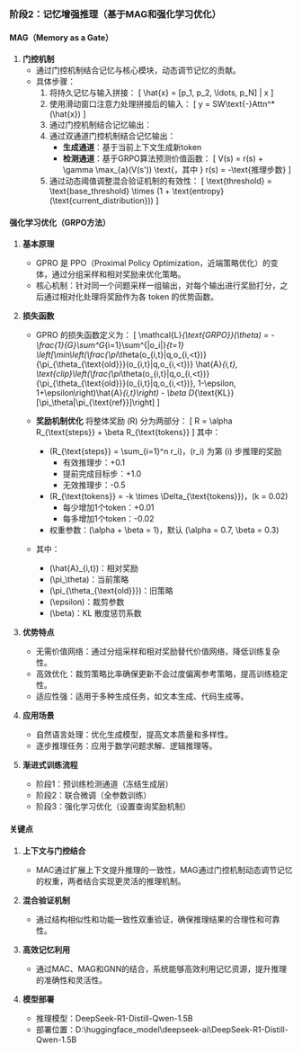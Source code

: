 ### 阶段2：记忆增强推理（基于MAG和强化学习优化）

#### MAG（Memory as a Gate）

1. **门控机制**  
   - 通过门控机制结合记忆与核心模块，动态调节记忆的贡献。
   - 具体步骤：
     1. 将持久记忆与输入拼接：
        \[
        \hat{x} = [p_1, p_2, \ldots, p_N] \| x
        \]
     2. 使用滑动窗口注意力处理拼接后的输入：
        \[
        y = SW\text{-}Attn^*(\hat{x})
        \]
     3. 通过门控机制结合记忆输出：
     3. 通过双通道门控机制结合记忆输出：
        - **生成通道**：基于当前上下文生成新token
        - **检测通道**：基于GRPO算法预测价值函数：
          \[
          V(s) = r(s) + \gamma \max_{a}(V(s')) \text{，其中 } r(s) = -\text{推理步数}
          \]
     4. 通过动态阈值调整混合验证机制的有效性：
        \[
        \text{threshold} = \text{base\_threshold} \times (1 + \text{entropy}(\text{current\_distribution}))
        \]

#### 强化学习优化（GRPO方法）

1. **基本原理**
   - GPRO 是 PPO（Proximal Policy Optimization，近端策略优化）的变体，通过分组采样和相对奖励来优化策略。
   - 核心机制：针对同一个问题采样一组输出，对每个输出进行奖励打分，之后通过相对化处理将奖励作为各 token 的优势函数。

2. **损失函数**
   - GPRO 的损失函数定义为：
     \[
     \mathcal{L}_{\text{GRPO}}(\theta) = -\frac{1}{G}\sum^G_{i=1}\sum^{\|o_i\|}_{t=1} \left[\min\left(\frac{\pi_\theta(o_{i,t}|q,o_{i,<t})}{\pi_{\theta_{\text{old}}}(o_{i,t}|q,o_{i,<t})} \hat{A}_{i,t}, \text{clip}\left(\frac{\pi_\theta(o_{i,t}|q,o_{i,<t})}{\pi_{\theta_{\text{old}}}(o_{i,t}|q,o_{i,<t})}, 1-\epsilon, 1+\epsilon\right)\hat{A}_{i,t}\right) - \beta D_{\text{KL}}[\pi_\theta\|\pi_{\text{ref}}]\right]
     \]
     
   - **奖励机制优化**
     将整体奖励 \(R\) 分为两部分：
     \[
     R = \alpha R_{\text{steps}} + \beta R_{\text{tokens}}
     \]
     其中：
     - \(R_{\text{steps}} = \sum_{i=1}^n r_i\)，\(r_i\) 为第 \(i\) 步推理的奖励
       - 有效推理步：+0.1
       - 提前完成目标步：+1.0
       - 无效推理步：-0.5
     - \(R_{\text{tokens}} = -k \times \Delta_{\text{tokens}}\)，\(k = 0.02\)
       - 每少增加1个token：+0.01
       - 每多增加1个token：-0.02
     - 权重参数：\(\alpha + \beta = 1\)，默认 \(\alpha = 0.7, \beta = 0.3\)
   - 其中：
     - \(\hat{A}_{i,t}\)：相对奖励
     - \(\pi_\theta\)：当前策略
     - \(\pi_{\theta_{\text{old}}}\)：旧策略
     - \(\epsilon\)：裁剪参数
     - \(\beta\)：KL 散度惩罚系数

3. **优势特点**
   - 无需价值网络：通过分组采样和相对奖励替代价值网络，降低训练复杂性。
   - 高效优化：裁剪策略比率确保更新不会过度偏离参考策略，提高训练稳定性。
   - 适应性强：适用于多种生成任务，如文本生成、代码生成等。

4. **应用场景**
   - 自然语言处理：优化生成模型，提高文本质量和多样性。
   - 逐步推理任务：应用于数学问题求解、逻辑推理等。

5. **渐进式训练流程**
   - 阶段1：预训练检测通道（冻结生成层）
   - 阶段2：联合微调（全参数训练）
   - 阶段3：强化学习优化（设置查询奖励机制）

#### 关键点

1. **上下文与门控结合**
   - MAC通过扩展上下文提升推理的一致性，MAG通过门控机制动态调节记忆的权重，两者结合实现更灵活的推理机制。

2. **混合验证机制**
   - 通过结构相似性和功能一致性双重验证，确保推理结果的合理性和可靠性。

3. **高效记忆利用**
   - 通过MAC、MAG和GNN的结合，系统能够高效利用记忆资源，提升推理的准确性和灵活性。

4. **模型部署**
   - 推理模型：DeepSeek-R1-Distill-Qwen-1.5B
   - 部署位置：D:\huggingface_model\deepseek-ai\DeepSeek-R1-Distill-Qwen-1.5B